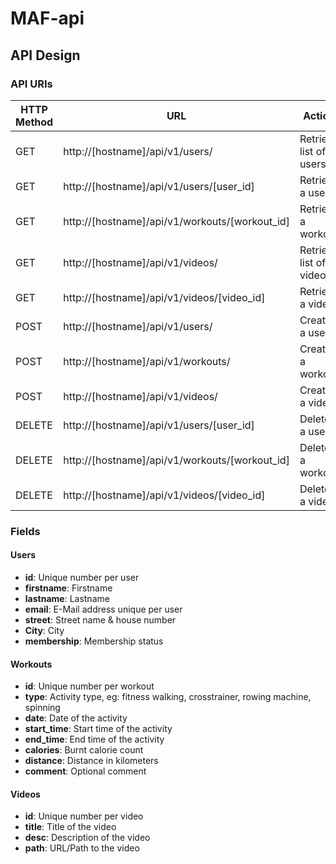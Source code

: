 # MAF-api

## API Design
### API URIs
| HTTP Method | URL | Action |
| ------------- | ------------- | ------------- |
| GET | http://[hostname]/api/v1/users/ | Retrieve list of users |
| GET | http://[hostname]/api/v1/users/[user_id] | Retrieve a user |
| GET | http://[hostname]/api/v1/workouts/[workout_id] | Retrieve a workout |
| GET | http://[hostname]/api/v1/videos/ | Retrieve list of videos |
| GET | http://[hostname]/api/v1/videos/[video_id] | Retrieve a video |
| POST | http://[hostname]/api/v1/users/ | Create a user |
| POST | http://[hostname]/api/v1/workouts/ | Create a workout |
| POST | http://[hostname]/api/v1/videos/ | Create a video |
| DELETE | http://[hostname]/api/v1/users/[user_id] | Delete a user |
| DELETE | http://[hostname]/api/v1/workouts/[workout_id] | Delete a workout |
| DELETE | http://[hostname]/api/v1/videos/[video_id] | Delete a video |

### Fields
#### Users
* **id**: Unique number per user
* **firstname**: Firstname
* **lastname**: Lastname
* **email**: E-Mail address unique per user
* **street**: Street name & house number
* **City**: City
* **membership**: Membership status

#### Workouts
* **id**: Unique number per workout
* **type**: Activity type, eg: fitness walking, crosstrainer, rowing machine, spinning
* **date**: Date of the activity
* **start_time**: Start time of the activity
* **end_time**: End time of the activity
* **calories**: Burnt calorie count
* **distance**: Distance in kilometers
* **comment**: Optional comment

#### Videos
* **id**: Unique number per video
* **title**: Title of the video
* **desc**: Description of the video
* **path**: URL/Path to the video
